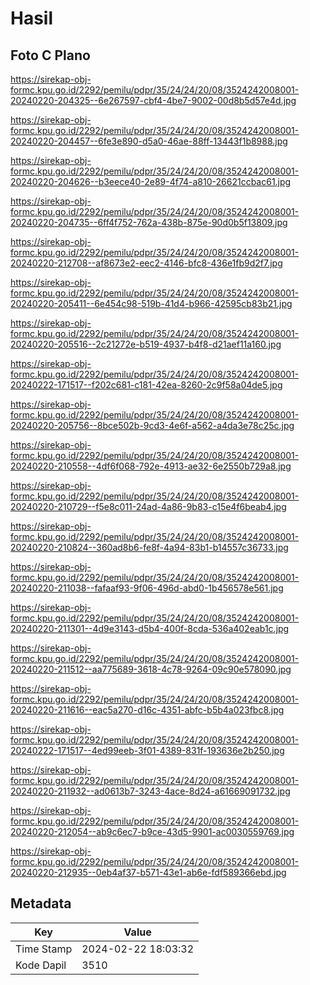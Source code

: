 # Hasil

## Foto C Plano

https://sirekap-obj-formc.kpu.go.id/2292/pemilu/pdpr/35/24/24/20/08/3524242008001-20240220-204325--6e267597-cbf4-4be7-9002-00d8b5d57e4d.jpg

https://sirekap-obj-formc.kpu.go.id/2292/pemilu/pdpr/35/24/24/20/08/3524242008001-20240220-204457--6fe3e890-d5a0-46ae-88ff-13443f1b8988.jpg

https://sirekap-obj-formc.kpu.go.id/2292/pemilu/pdpr/35/24/24/20/08/3524242008001-20240220-204626--b3eece40-2e89-4f74-a810-26621ccbac61.jpg

https://sirekap-obj-formc.kpu.go.id/2292/pemilu/pdpr/35/24/24/20/08/3524242008001-20240220-204735--6ff4f752-762a-438b-875e-90d0b5f13809.jpg

https://sirekap-obj-formc.kpu.go.id/2292/pemilu/pdpr/35/24/24/20/08/3524242008001-20240220-212708--af8673e2-eec2-4146-bfc8-436e1fb9d2f7.jpg

https://sirekap-obj-formc.kpu.go.id/2292/pemilu/pdpr/35/24/24/20/08/3524242008001-20240220-205411--6e454c98-519b-41d4-b966-42595cb83b21.jpg

https://sirekap-obj-formc.kpu.go.id/2292/pemilu/pdpr/35/24/24/20/08/3524242008001-20240220-205516--2c21272e-b519-4937-b4f8-d21aef11a160.jpg

https://sirekap-obj-formc.kpu.go.id/2292/pemilu/pdpr/35/24/24/20/08/3524242008001-20240222-171517--f202c681-c181-42ea-8260-2c9f58a04de5.jpg

https://sirekap-obj-formc.kpu.go.id/2292/pemilu/pdpr/35/24/24/20/08/3524242008001-20240220-205756--8bce502b-9cd3-4e6f-a562-a4da3e78c25c.jpg

https://sirekap-obj-formc.kpu.go.id/2292/pemilu/pdpr/35/24/24/20/08/3524242008001-20240220-210558--4df6f068-792e-4913-ae32-6e2550b729a8.jpg

https://sirekap-obj-formc.kpu.go.id/2292/pemilu/pdpr/35/24/24/20/08/3524242008001-20240220-210729--f5e8c011-24ad-4a86-9b83-c15e4f6beab4.jpg

https://sirekap-obj-formc.kpu.go.id/2292/pemilu/pdpr/35/24/24/20/08/3524242008001-20240220-210824--360ad8b6-fe8f-4a94-83b1-b14557c36733.jpg

https://sirekap-obj-formc.kpu.go.id/2292/pemilu/pdpr/35/24/24/20/08/3524242008001-20240220-211038--fafaaf93-9f06-496d-abd0-1b456578e561.jpg

https://sirekap-obj-formc.kpu.go.id/2292/pemilu/pdpr/35/24/24/20/08/3524242008001-20240220-211301--4d9e3143-d5b4-400f-8cda-536a402eab1c.jpg

https://sirekap-obj-formc.kpu.go.id/2292/pemilu/pdpr/35/24/24/20/08/3524242008001-20240220-211512--aa775689-3618-4c78-9264-09c90e578090.jpg

https://sirekap-obj-formc.kpu.go.id/2292/pemilu/pdpr/35/24/24/20/08/3524242008001-20240220-211616--eac5a270-d16c-4351-abfc-b5b4a023fbc8.jpg

https://sirekap-obj-formc.kpu.go.id/2292/pemilu/pdpr/35/24/24/20/08/3524242008001-20240222-171517--4ed99eeb-3f01-4389-831f-193636e2b250.jpg

https://sirekap-obj-formc.kpu.go.id/2292/pemilu/pdpr/35/24/24/20/08/3524242008001-20240220-211932--ad0613b7-3243-4ace-8d24-a61669091732.jpg

https://sirekap-obj-formc.kpu.go.id/2292/pemilu/pdpr/35/24/24/20/08/3524242008001-20240220-212054--ab9c6ec7-b9ce-43d5-9901-ac0030559769.jpg

https://sirekap-obj-formc.kpu.go.id/2292/pemilu/pdpr/35/24/24/20/08/3524242008001-20240220-212935--0eb4af37-b571-43e1-ab6e-fdf589366ebd.jpg


## Metadata

| Key        | Value               |
| ---------- | ------------------- |
| Time Stamp | 2024-02-22 18:03:32 |
| Kode Dapil | 3510                |



